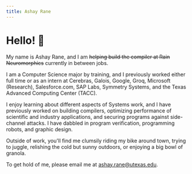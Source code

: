 ```yaml
---
title: Ashay Rane
---
```


# Hello! 👋 #

My name is Ashay Rane, and I am <strike>helping build the compiler at Rain
Neuromorphics</strike> currently in between jobs.

I am a Computer Science major by training, and I previously worked either full
time or as an intern at Cerebras, Galois, Google, Groq, Microsoft (Research),
Salesforce.com, SAP Labs, Symmetry Systems, and the Texas Advanced Computing
Center (TACC).

I enjoy learning about different aspects of Systems work, and I have previously
worked on building compilers, optimizing performance of scientific and industry
applications, and securing programs against side-channel attacks.  I have
dabbled in program verification, programming robots, and graphic design.

Outside of work, you'll find me clumsily riding my bike around town, trying to
juggle, relishing the cold but sunny outdoors, or enjoying a big bowl of
granola.

To get hold of me, please email me at
[ashay.rane@utexas.edu](mailto:ashay.rane@utexas.edu).
